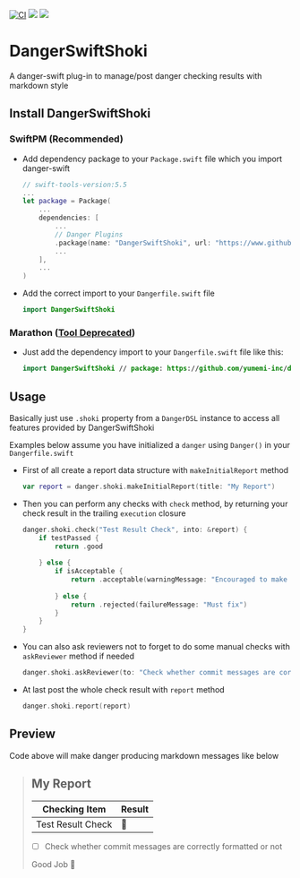 [![CI](https://github.com/yumemi-inc/danger-swift-shoki/actions/workflows/ci.yml/badge.svg)](https://github.com/yumemi-inc/danger-swift-shoki/actions/workflows/ci.yml)
[![](https://img.shields.io/endpoint?url=https%3A%2F%2Fswiftpackageindex.com%2Fapi%2Fpackages%2Fyumemi-inc%2Fdanger-swift-shoki%2Fbadge%3Ftype%3Dswift-versions)](https://swiftpackageindex.com/yumemi-inc/danger-swift-shoki)
[![](https://img.shields.io/endpoint?url=https%3A%2F%2Fswiftpackageindex.com%2Fapi%2Fpackages%2Fyumemi-inc%2Fdanger-swift-shoki%2Fbadge%3Ftype%3Dplatforms)](https://swiftpackageindex.com/yumemi-inc/danger-swift-shoki)

# DangerSwiftShoki

A danger-swift plug-in to manage/post danger checking results with markdown style

## Install DangerSwiftShoki

### SwiftPM (Recommended)

- Add dependency package to your `Package.swift` file which you import danger-swift

    ```swift
    // swift-tools-version:5.5
    ...
    let package = Package(
        ...
        dependencies: [
            ...
            // Danger Plugins
            .package(name: "DangerSwiftShoki", url: "https://www.github.com/yumemi-inc/danger-swift-shoki.git", from: "0.1.0"),
            ...
        ],
        ...
    )
    ```

- Add the correct import to your `Dangerfile.swift` file

    ```swift
    import DangerSwiftShoki
    ```

### Marathon ([Tool Deprecated](https://github.com/JohnSundell/Marathon))

- Just add the dependency import to your `Dangerfile.swift` file like this:

    ```swift
    import DangerSwiftShoki // package: https://github.com/yumemi-inc/danger-swift-shoki.git
    ```

## Usage

Basically just use `.shoki` property from a `DangerDSL` instance to access all features provided by DangerSwiftShoki

Examples below assume you have initialized a `danger` using `Danger()` in your `Dangerfile.swift`

- First of all create a report data structure with `makeInitialReport` method

    ```swift
    var report = danger.shoki.makeInitialReport(title: "My Report")
    ```

- Then you can perform any checks with `check` method, by returning your check result in the trailing `execution` closure

    ```swift
    danger.shoki.check("Test Result Check", into: &report) {
        if testPassed {
            return .good
            
        } else {
            if isAcceptable {
                return .acceptable(warningMessage: "Encouraged to make a change but OK at this time")
                
            } else {
                return .rejected(failureMessage: "Must fix")
            }
        }
    }
    ```

- You can also ask reviewers not to forget to do some manual checks with `askReviewer` method if needed

    ```swift
    danger.shoki.askReviewer(to: "Check whether commit messages are correctly formatted or not", into: $report)
    ```

- At last post the whole check result with `report` method

    ```swift
    danger.shoki.report(report)
    ```

## Preview

Code above will make danger producing markdown messages like below

> ## My Report
>
> Checking Item | Result
> | ---| --- |
> Test Result Check | :tada:
>
> - [ ] Check whether commit messages are correctly formatted or not
>
> Good Job :white_flower:

